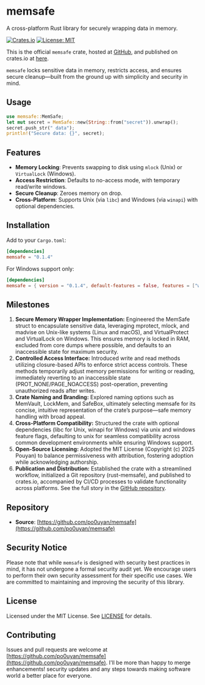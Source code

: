 # memsafe
A cross-platform Rust library for securely wrapping data in memory.

[![Crates.io](https://img.shields.io/crates/v/memsafe.svg)](https://crates.io/crates/memsafe)
[![License: MIT](https://img.shields.io/badge/License-MIT-yellow.svg)](https://opensource.org/licenses/MIT)

This is the official `memsafe` crate, hosted at [GitHub](https://github.com/po0uyan/memsafe), and published on crates.io at [here](https://crates.io/crates/memsafe).

`memsafe` locks sensitive data in memory, restricts access, and ensures secure cleanup—built from the ground up with simplicity and security in mind.

## Usage
```rust
use memsafe::MemSafe;
let mut secret = MemSafe::new(String::from("secret")).unwrap();
secret.push_str(" data");
println!("Secure data: {}", secret);
```
## Features
- **Memory Locking**: Prevents swapping to disk using `mlock` (Unix) or `VirtualLock` (Windows).
- **Access Restriction**: Defaults to no-access mode, with temporary read/write windows.
- **Secure Cleanup**: Zeroes memory on drop.
- **Cross-Platform**: Supports Unix (via `libc`) and Windows (via `winapi`) with optional dependencies.

## Installation
Add to your `Cargo.toml`:
```toml
[dependencies]
memsafe = "0.1.4"
```

For Windows support only:
```toml
[dependencies]
memsafe = { version = "0.1.4", default-features = false, features = ["windows"] }
```

## Milestones
1. **Secure Memory Wrapper Implementation:** Engineered the MemSafe struct to encapsulate sensitive data, leveraging mprotect, mlock, and madvise on Unix-like systems (Linux and macOS), and VirtualProtect and VirtualLock on Windows. This ensures memory is locked in RAM, excluded from core dumps where possible, and defaults to an inaccessible state for maximum security.
2. **Controlled Access Interface:** Introduced write and read methods utilizing closure-based APIs to enforce strict access controls. These methods temporarily adjust memory permissions for writing or reading, immediately reverting to an inaccessible state (PROT_NONE/PAGE_NOACCESS) post-operation, preventing unauthorized reads after writes.
3. **Crate Naming and Branding:** Explored naming options such as MemVault, LockMem, and SafeBox, ultimately selecting memsafe for its concise, intuitive representation of the crate’s purpose—safe memory handling with broad appeal.
4. **Cross-Platform Compatibility:** Structured the crate with optional dependencies (libc for Unix, winapi for Windows) via unix and windows feature flags, defaulting to unix for seamless compatibility across common development environments while ensuring Windows support.
5. **Open-Source Licensing:** Adopted the MIT License (Copyright (c) 2025 Pouyan) to balance permissiveness with attribution, fostering adoption while acknowledging authorship.
6. **Publication and Distribution:** Established the crate with a streamlined workflow, initialized a Git repository (rust-memsafe), and published to crates.io, accompanied by CI/CD processes to validate functionality across platforms.
   See the full story in the [GitHub repository](https://github.com/po0uyan/memsafe).

## Repository
- **Source**: [https://github.com/po0uyan/memsafe](https://github.com/po0uyan/memsafe)

## Security Notice
Please note that while `memsafe` is designed with security best practices in mind, it has not undergone a formal security audit yet. We encourage users to perform their own security assessment for their specific use cases. We are committed to maintaining and improving the security of this library.

## License
Licensed under the MIT License. See [LICENSE](LICENSE) for details.

## Contributing
Issues and pull requests are welcome at [https://github.com/po0uyan/memsafe](https://github.com/po0uyan/memsafe).
I'll be more than happy to merge enhancements! security updates and any steps towards making software world a better place for everyone.




